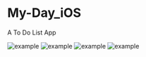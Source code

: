 # My-Day_iOS
A To Do List App

![example]("https://raw.githubusercontent.com/LSQzzx/repositpry/master/My-Day_iOS/main/1.png")
![example]("https://raw.githubusercontent.com/LSQzzx/repositpry/master/My-Day_iOS/main/2.png")
![example]("https://raw.githubusercontent.com/LSQzzx/repositpry/master/My-Day_iOS/main/3.png")
![example]("https://raw.githubusercontent.com/LSQzzx/repositpry/master/My-Day_iOS/main/4.png")
